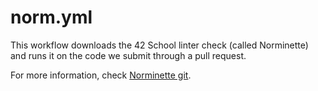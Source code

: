 # norm.yml

This workflow downloads the 42 School linter check (called Norminette) and runs it on the code we submit through a pull request.

For more information, check [Norminette git](https://github.com/42School/norminette).
